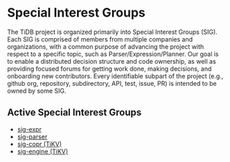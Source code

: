 # Special Interest Groups

The TiDB project is organized primarily into Special Interest Groups
(SIG). Each SIG is comprised of members from multiple companies and
organizations, with a common purpose of advancing the project with respect to a
specific topic, such as Parser/Expression/Planner. Our goal is to enable a
distributed decision structure and code ownership, as well as providing focused
forums for getting work done, making decisions, and onboarding new
contributors. Every identifiable subpart of the project (e.g., github org,
repository, subdirectory, API, test, issue, PR) is intended to be owned by some
SIG.

## Active Special Interest Groups

* [sig-expr](./sig-expr)
* [sig-parser](./sig-parser)
* [sig-copr (TiKV)](https://github.com/tikv/community/tree/master/sig/coprocessor)
* [sig-engine (TiKV)](https://github.com/tikv/community/tree/master/sig/engine)
